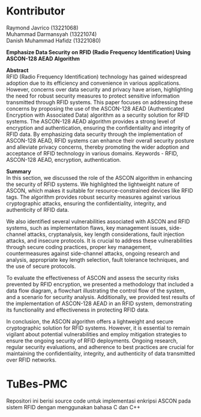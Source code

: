 # **Kontributor**
Raymond Javrico (13221068)\
Muhammad Darmansyah (13221074)\
Danish Muhammad Hafidz (13221080)

**Emphasize Data Security on RFID (Radio Frequency Identification) Using ASCON-128 AEAD Algorithm**

**Abstract**\
RFID (Radio Frequency Identification) technology has gained widespread adoption due to its efficiency and convenience in various applications. However, concerns over data security and privacy have arisen, highlighting the need for robust security measures to protect sensitive information transmitted through RFID systems. This paper focuses on addressing these concerns by proposing the use of the ASCON-128 AEAD (Authenticated Encryption with Associated Data) algorithm as a security solution for RFID systems. The ASCON-128 AEAD algorithm provides a strong level of encryption and authentication, ensuring the confidentiality and integrity of RFID data. By emphasizing data security through the implementation of ASCON-128 AEAD, RFID systems can enhance their overall security posture and alleviate privacy concerns, thereby promoting the wider adoption and acceptance of RFID technology in various domains.
Keywords - RFID, ASCON-128 AEAD, encryption, authentication.

**Summary**\
In this section, we discussed the role of the ASCON algorithm in enhancing the security of RFID systems. We highlighted the lightweight nature of ASCON, which makes it suitable for resource-constrained devices like RFID tags. The algorithm provides robust security measures against various cryptographic attacks, ensuring the confidentiality, integrity, and authenticity of RFID data.

We also identified several vulnerabilities associated with ASCON and RFID systems, such as implementation flaws, key management issues, side-channel attacks, cryptanalysis, key length considerations, fault injection attacks, and insecure protocols. It is crucial to address these vulnerabilities through secure coding practices, proper key management, countermeasures against side-channel attacks, ongoing research and analysis, appropriate key length selection, fault tolerance techniques, and the use of secure protocols.

To evaluate the effectiveness of ASCON and assess the security risks prevented by RFID encryption, we presented a methodology that included a data flow diagram, a flowchart illustrating the control flow of the system, and a scenario for security analysis. Additionally, we provided test results of the implementation of ASCON-128 AEAD in an RFID system, demonstrating its functionality and effectiveness in protecting RFID data.

In conclusion, the ASCON algorithm offers a lightweight and secure cryptographic solution for RFID systems. However, it is essential to remain vigilant about potential vulnerabilities and employ mitigation strategies to ensure the ongoing security of RFID deployments. Ongoing research, regular security evaluations, and adherence to best practices are crucial for maintaining the confidentiality, integrity, and authenticity of data transmitted over RFID networks.

# TuBes-PMC
Repositori ini berisi source code untuk implementasi enkripsi ASCON pada sistem RFID dengan menggunakan bahasa C dan C++
